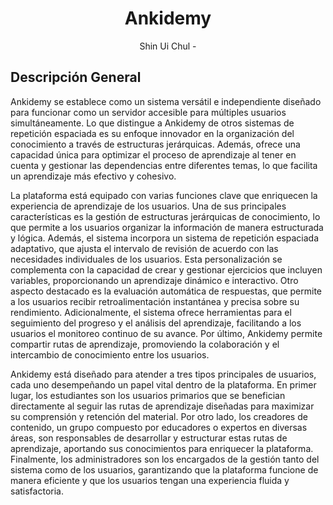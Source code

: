 <div align="center">

# **Ankidemy**

Shin Ui Chul -  

</div>


## Descripción General

Ankidemy se establece como un sistema versátil e independiente diseñado para funcionar como un servidor accesible para múltiples usuarios simultáneamente. Lo que distingue a Ankidemy de otros sistemas de repetición espaciada es su enfoque innovador en la organización del conocimiento a través de estructuras jerárquicas. Además, ofrece una capacidad única para optimizar el proceso de aprendizaje al tener en cuenta y gestionar las dependencias entre diferentes temas, lo que facilita un aprendizaje más efectivo y cohesivo.

La plataforma está equipado con varias funciones clave que enriquecen la experiencia de aprendizaje de los usuarios. Una de sus principales características es la gestión de estructuras jerárquicas de conocimiento, lo que permite a los usuarios organizar la información de manera estructurada y lógica. Además, el sistema incorpora un sistema de repetición espaciada adaptativo, que ajusta el intervalo de revisión de acuerdo con las necesidades individuales de los usuarios. Esta personalización se complementa con la capacidad de crear y gestionar ejercicios que incluyen variables, proporcionando un aprendizaje dinámico e interactivo. Otro aspecto destacado es la evaluación automática de respuestas, que permite a los usuarios recibir retroalimentación instantánea y precisa sobre su rendimiento. Adicionalmente, el sistema ofrece herramientas para el seguimiento del progreso y el análisis del aprendizaje, facilitando a los usuarios el monitoreo continuo de su avance. Por último, Ankidemy permite compartir rutas de aprendizaje, promoviendo la colaboración y el intercambio de conocimiento entre los usuarios.

Ankidemy está diseñado para atender a tres tipos principales de usuarios, cada uno desempeñando un papel vital dentro de la plataforma. En primer lugar, los estudiantes son los usuarios primarios que se benefician directamente al seguir las rutas de aprendizaje diseñadas para maximizar su comprensión y retención del material. Por otro lado, los creadores de contenido, un grupo compuesto por educadores o expertos en diversas áreas, son responsables de desarrollar y estructurar estas rutas de aprendizaje, aportando sus conocimientos para enriquecer la plataforma. Finalmente, los administradores son los encargados de la gestión tanto del sistema como de los usuarios, garantizando que la plataforma funcione de manera eficiente y que los usuarios tengan una experiencia fluida y satisfactoria.
